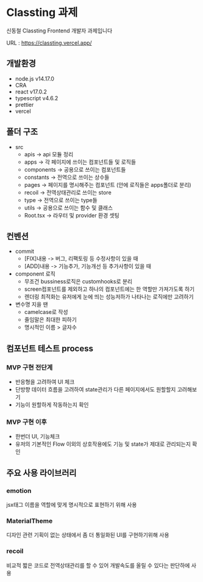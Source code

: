 # Classting 과제

신동철 Classting Frontend 개발자 과제입니다

URL : https://classting.vercel.app/

## 개발환경

- node.js v14.17.0
- CRA
- react v17.0.2
- typescript v4.6.2
- prettier
- vercel

## 폴더 구조

- src
  - apis -> api 모듈 정리
  - apps -> 각 페이지에 쓰이는 컴포넌트들 및 로직들
  - components -> 공용으로 쓰이는 컴포넌트들
  - constants -> 전역으로 쓰이는 상수들
  - pages -> 페이지를 명시해주는 컴포넌트 (안에 로직들은 apps폴더로 분리)
  - recoil -> 전역상태관리로 쓰이는 store
  - type -> 전역으로 쓰이는 type들
  - utils -> 공용으로 쓰이는 함수 및 클래스
  - Root.tsx -> 라우터 및 provider 환경 셋팅

## 컨벤션

- commit
  - [FIX]내용 -> 버그, 리팩토링 등 수정사항이 있을 때
  - [ADD]내용 -> 기능추가, 기능개선 등 추가사항이 있을 때
- component 로직
  - 무조건 bussiness로직은 customhooks로 분리
  - screen컴포넌트를 제외하고 하나의 컴포넌트에는 한 역할만 가져가도록 하기
  - 렌더링 최적화는 유저에게 눈에 띄는 성능저하가 나타나는 로직에만 고려하기
- 변수명 지을 땐
  - camelcase로 작성
  - 줄임말은 최대한 피하기
  - 명시적인 이름 > 글자수

## 컴포넌트 테스트 process

### MVP 구현 전단계

- 반응형을 고려하여 UI 체크
- 단방향 데이터 흐름을 고려하여 state관리가 다른 페이지에서도 원할할지 고려해보기
- 기능이 원할하게 작동하는지 확인

### MVP 구현 이후

- 한번더 UI, 기능체크
- 유저의 기본적인 Flow 이외의 상호작용에도 기능 및 state가 제대로 관리되는지 확인

## 주요 사용 라이브러리

### emotion

jsx태그 이름을 역할에 맞게 명시적으로 표현하기 위해 사용

### MaterialTheme

디자인 관련 기획이 없는 상태에서 좀 더 통일화된 UI를 구현하기위해 사용

### recoil

비교적 짧은 코드로 전역상태관리를 할 수 있어 개발속도를 올릴 수 있다는 판단하에 사용
